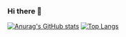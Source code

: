 ### Hi there 👋

<!--
**heitorc1/heitorc1** is a ✨ _special_ ✨ repository because its `README.md` (this file) appears on your GitHub profile.

Here are some ideas to get you started:

- 🔭 I’m currently working on ...
- 🌱 I’m currently learning ...
- 👯 I’m looking to collaborate on ...
- 🤔 I’m looking for help with ...
- 💬 Ask me about ...
- 📫 How to reach me: ...
- 😄 Pronouns: ...
- ⚡ Fun fact: ...
-->

[![Anurag's GitHub stats](https://github-readme-stats.vercel.app/api?username=heitorc1)](https://github.com/anuraghazra/github-readme-stats) [![Top Langs](https://github-readme-stats.vercel.app/api/top-langs/?username=heitorc1)](https://github.com/anuraghazra/github-readme-stats)
